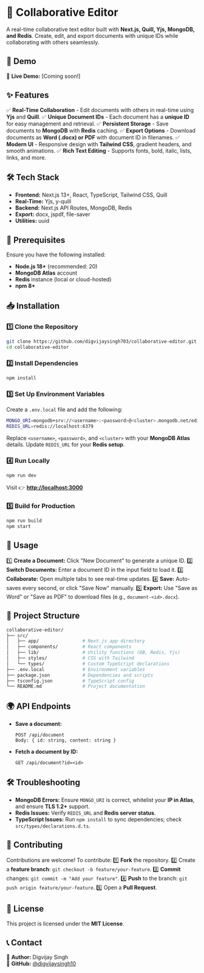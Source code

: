 # 📄 Collaborative Editor

A real-time collaborative text editor built with **Next.js, Quill, Yjs, MongoDB, and Redis**. Create, edit, and export documents with unique IDs while collaborating with others seamlessly.

## 🚀 Demo
🔗 **Live Demo:** [Coming soon!]

## ✨ Features
✅ **Real-Time Collaboration** - Edit documents with others in real-time using **Yjs** and **Quill**.
✅ **Unique Document IDs** - Each document has a **unique ID** for easy management and retrieval.
✅ **Persistent Storage** - Save documents to **MongoDB** with **Redis** caching.
✅ **Export Options** - Download documents as **Word (.docx) or PDF** with document ID in filenames.
✅ **Modern UI** - Responsive design with **Tailwind CSS**, gradient headers, and smooth animations.
✅ **Rich Text Editing** - Supports fonts, bold, italic, lists, links, and more.

## 🛠️ Tech Stack
- **Frontend:** Next.js 13+, React, TypeScript, Tailwind CSS, Quill
- **Real-Time:** Yjs, y-quill
- **Backend:** Next.js API Routes, MongoDB, Redis
- **Export:** docx, jspdf, file-saver
- **Utilities:** uuid

## 📌 Prerequisites
Ensure you have the following installed:
- **Node.js 18+** (recommended: 20)
- **MongoDB Atlas** account
- **Redis** instance (local or cloud-hosted)
- **npm 8+**

## 📥 Installation
### 1️⃣ Clone the Repository
```sh
git clone https://github.com/digvijaysingh703/collaborative-editor.git
cd collaborative-editor
```

### 2️⃣ Install Dependencies
```sh
npm install
```

### 3️⃣ Set Up Environment Variables
Create a `.env.local` file and add the following:
```sh
MONGO_URI=mongodb+srv://<username>:<password>@<cluster>.mongodb.net/editorDB?retryWrites=true&w=majority
REDIS_URL=redis://localhost:6379
```
Replace `<username>`, `<password>`, and `<cluster>` with your **MongoDB Atlas** details.
Update `REDIS_URL` for your **Redis setup**.

### 4️⃣ Run Locally
```sh
npm run dev
```
Visit 👉 **[http://localhost:3000](http://localhost:3000)**

### 5️⃣ Build for Production
```sh
npm run build
npm start
```

## 📝 Usage
1️⃣ **Create a Document:** Click "New Document" to generate a unique ID.
2️⃣ **Switch Documents:** Enter a document ID in the input field to load it.
3️⃣ **Collaborate:** Open multiple tabs to see real-time updates.
4️⃣ **Save:** Auto-saves every second, or click "Save Now" manually.
5️⃣ **Export:** Use "Save as Word" or "Save as PDF" to download files (e.g., `document-<id>.docx`).

## 📂 Project Structure
```bash
collaborative-editor/
├── src/
│   ├── app/                # Next.js app directory
│   ├── components/         # React components
│   ├── lib/                # Utility functions (DB, Redis, Yjs)
│   ├── styles/             # CSS with Tailwind
│   └── types/              # Custom TypeScript declarations
├── .env.local              # Environment variables
├── package.json            # Dependencies and scripts
├── tsconfig.json           # TypeScript config
└── README.md               # Project documentation
```

## 🌍 API Endpoints
- **Save a document:**
  ```http
  POST /api/document
  Body: { id: string, content: string }
  ```
- **Fetch a document by ID:**
  ```http
  GET /api/document?id=<id>
  ```

## 🛠 Troubleshooting
- **MongoDB Errors:** Ensure `MONGO_URI` is correct, whitelist your **IP in Atlas**, and ensure **TLS 1.2+** support.
- **Redis Issues:** Verify `REDIS_URL` and **Redis server status**.
- **TypeScript Issues:** Run `npm install` to sync dependencies; check `src/types/declarations.d.ts`.

## 🤝 Contributing
Contributions are welcome! To contribute:
1️⃣ **Fork** the repository.
2️⃣ Create a **feature branch**: `git checkout -b feature/your-feature`.
3️⃣ **Commit** changes: `git commit -m "Add your feature"`.
4️⃣ **Push** to the branch: `git push origin feature/your-feature`.
5️⃣ Open a **Pull Request**.

## 📜 License
This project is licensed under the **MIT License**.

## 📞 Contact
👤 **Author:** Digvijay Singh  
🔗 **GitHub:** [@digvijaysingh10](https://github.com/digvijaysingh10)

